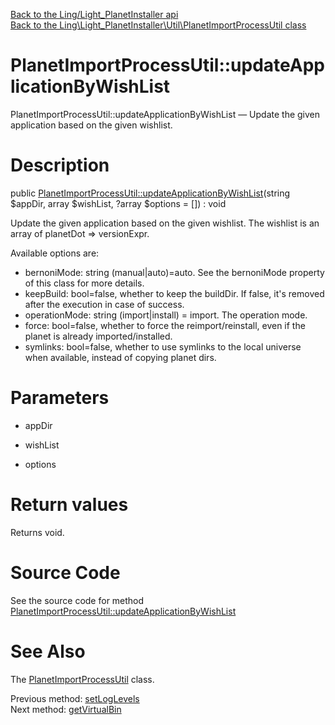 [Back to the Ling/Light_PlanetInstaller api](https://github.com/lingtalfi/Light_PlanetInstaller/blob/master/doc/api/Ling/Light_PlanetInstaller.md)<br>
[Back to the Ling\Light_PlanetInstaller\Util\PlanetImportProcessUtil class](https://github.com/lingtalfi/Light_PlanetInstaller/blob/master/doc/api/Ling/Light_PlanetInstaller/Util/PlanetImportProcessUtil.md)


PlanetImportProcessUtil::updateApplicationByWishList
================



PlanetImportProcessUtil::updateApplicationByWishList — Update the given application based on the given wishlist.




Description
================


public [PlanetImportProcessUtil::updateApplicationByWishList](https://github.com/lingtalfi/Light_PlanetInstaller/blob/master/doc/api/Ling/Light_PlanetInstaller/Util/PlanetImportProcessUtil/updateApplicationByWishList.md)(string $appDir, array $wishList, ?array $options = []) : void




Update the given application based on the given wishlist.
The wishlist is an array of planetDot => versionExpr.

Available options are:
- bernoniMode: string (manual|auto)=auto. See the bernoniMode property of this class for more details.
- keepBuild: bool=false, whether to keep the buildDir. If false, it's removed after the execution in case of success.
- operationMode: string (import|install) = import. The operation mode.
- force: bool=false, whether to force the reimport/reinstall, even if the planet is already imported/installed.
- symlinks: bool=false, whether to use symlinks to the local universe when available, instead of copying planet dirs.




Parameters
================


- appDir

    

- wishList

    

- options

    


Return values
================

Returns void.








Source Code
===========
See the source code for method [PlanetImportProcessUtil::updateApplicationByWishList](https://github.com/lingtalfi/Light_PlanetInstaller/blob/master/Util/PlanetImportProcessUtil.php#L260-L480)


See Also
================

The [PlanetImportProcessUtil](https://github.com/lingtalfi/Light_PlanetInstaller/blob/master/doc/api/Ling/Light_PlanetInstaller/Util/PlanetImportProcessUtil.md) class.

Previous method: [setLogLevels](https://github.com/lingtalfi/Light_PlanetInstaller/blob/master/doc/api/Ling/Light_PlanetInstaller/Util/PlanetImportProcessUtil/setLogLevels.md)<br>Next method: [getVirtualBin](https://github.com/lingtalfi/Light_PlanetInstaller/blob/master/doc/api/Ling/Light_PlanetInstaller/Util/PlanetImportProcessUtil/getVirtualBin.md)<br>

